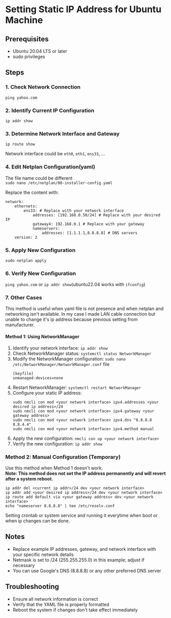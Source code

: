 # Setting Static IP Address for Ubuntu Machine

## Prerequisites
- Ubuntu 20.04 LTS or later
- sudo privileges

## Steps

### 1. Check Network Connection
`ping yahoo.com`


### 2. Identify Current IP Configuration
`ip addr show`


### 3. Determine Network Interface and Gateway
`ip route show`

Network interface could be `eth0`, `eth1`, `ens33`, ...


### 4. Edit Netplan Configuration(yaml)
The file name could be different<br>
`sudo nano /etc/netplan/00-installer-config.yaml`

Replace the content with:
```
network:
    ethernets:
        ens33: # Replace with your network interface
            addresses: [192.168.0.50/24] # Replace with your desired IP
            gateway4: 192.168.0.1 # Replace with your gateway
            nameservers:
                addresses: [1.1.1.1,8.8.8.8] # DNS servers
    version: 2
```


### 5. Apply New Configuration
`sudo netplan apply`


### 6. Verify New Configuration
`ping yahoo.com`
or 
`ip addr show`(ubuntu22.04 works with `ifconfig`)

### 7. Other Cases
This method is useful when yaml file is not presence and when netplan and networking isn't available.
In my case I made LAN cable connection but unable to change it's ip address because previous setting from manufacturer.

#### Method 1: Using NetworkManager
1. Identify your network interface: `ip addr show`
2. Check NetworkManager status: `systemctl status NetworkManager`
3. Modify the NetworkManager configuration: `sudo nano /etc/NetworkManager/NetworkManager.conf` file
    ```
    [keyfile]
    unmanaged-devices=none
    ```
4. Restart NetworkManager: `systemctl restart NetworkManager`
5. Configure your static IP address:
    ```
    sudo nmcli con mod <your network interface> ipv4.addresses <your desired ip address>/24
    sudo nmcli con mod <your network interface> ipv4.gateway <your gateway address>
    sudo nmcli con mod <your network interface> ipv4.dns "8.8.8.8 8.8.4.4"
    sudo nmcli con mod <your network interface> ipv4.method manual
    ```
6. Apply the new configuration: `nmcli con up <your network interface>`
7. Verify the new configuration: `ip addr show`

### Method 2: Manual Configuration (Temporary)
Use this method when Method 1 doesn't work. <br>
**Note: This method does not set the IP address permanently and will revert after a system reboot.**
```
ip addr del <current ip addr>/24 dev <your network interface>
ip addr add <your desired ip address>/24 dev <your network interface>
ip route add default via <your gateway address> dev <your network interface>
echo "nameserver 8.8.8.8" | tee /etc/resolv.conf
```
Setting crontab or system service and running it everytime when boot or when ip changes can be done.


## Notes
- Replace example IP addresses, gateway, and network interface with your specific network details
- Netmask is set to /24 (255.255.255.0) in this example; adjust if necessary
- You can use Google's DNS (8.8.8.8) or any other preferred DNS server

## Troubleshooting
- Ensure all network information is correct
- Verify that the YAML file is properly formatted
- Reboot the system if changes don't take effect immediately

